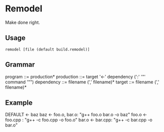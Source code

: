 # Remodel

Make done right.

## Usage

    remodel [file (default build.remodel)]

## Grammar

program ::= production*
production ::= target '<-' dependency (':' '"' command '"")
dependency ::= filename (',' filename)*
target ::= filename (',' filename)*

## Example

DEFAULT <- baz
baz <- foo.o, bar.o: "g++ foo.o bar.o -o baz"
foo.o <- foo.cpp : "g++ -c foo.cpp -o foo.o"
bar.o <- bar.cpp: "g++ -c bar.cpp -o bar.o"
